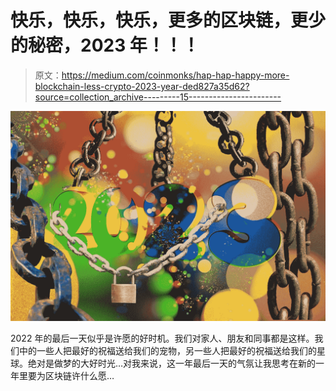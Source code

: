 # 快乐，快乐，快乐，更多的区块链，更少的秘密，2023 年！！！

> 原文：<https://medium.com/coinmonks/hap-hap-happy-more-blockchain-less-crypto-2023-year-ded827a35d62?source=collection_archive---------15----------------------->

![](img/e92a0b12d732bc750f8c13137bf85b00.png)

2022 年的最后一天似乎是许愿的好时机。我们对家人、朋友和同事都是这样。我们中的一些人把最好的祝福送给我们的宠物，另一些人把最好的祝福送给我们的星球。绝对是做梦的大好时光…对我来说，这一年最后一天的气氛让我思考在新的一年里要为区块链许什么愿…